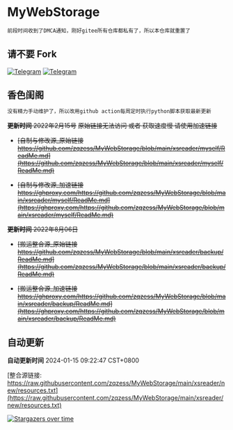 # MyWebStorage

```ruby
前段时间收到了DMCA通知，刚好gitee所有仓库都私有了，所以本仓库就重置了
```
## 请不要 Fork
[![Telegram](https://img.shields.io/badge/Telegram-Channel-33A8E3)](https://t.me/zqzess_Channel)
[![Telegram](https://img.shields.io/badge/Telegram-Group-33A8E3)](https://t.me/+Pas9ik7B-RYyM2Q9)
## 香色闺阁
```ruby
没有精力手动维护了，所以改用github action每周定时执行python脚本获取最新更新
```
~~**更新时间** 2022年2月15号~~
~~原始链接无法访问 或者 获取速度慢 请使用加速链接~~

- ~~[自制与修改源_原始链接 https://github.com/zqzess/MyWebStorage/blob/main/xsreader/myself/ReadMe.md](https://github.com/zqzess/MyWebStorage/blob/main/xsreader/myself/ReadMe.md)~~

- ~~[自制与修改源_加速链接 https://ghproxy.com/https://github.com/zqzess/MyWebStorage/blob/main/xsreader/myself/ReadMe.md](https://ghproxy.com/https://github.com/zqzess/MyWebStorage/blob/main/xsreader/myself/ReadMe.md)~~

~~**更新时间** 2022年8月06日~~

- ~~[搬运整合源_原始链接 https://github.com/zqzess/MyWebStorage/blob/main/xsreader/backup/ReadMe.md](https://github.com/zqzess/MyWebStorage/blob/main/xsreader/backup/ReadMe.md)~~

- ~~[搬运整合源_加速链接 https://ghproxy.com/https://github.com/zqzess/MyWebStorage/blob/main/xsreader/backup/ReadMe.md](https://ghproxy.com/https://github.com/zqzess/MyWebStorage/blob/main/xsreader/backup/ReadMe.md)~~

## 自动更新
**自动更新时间** 2024-01-15 09:22:47 CST+0800

[整合源链接: https://raw.githubusercontent.com/zqzess/MyWebStorage/main/xsreader/new/resources.txt](https://raw.githubusercontent.com/zqzess/MyWebStorage/main/xsreader/new/resources.txt)


[![Stargazers over time](https://starchart.cc/zqzess/MyWebStorage.svg)](https://starchart.cc/zqzess/MyWebStorage)
